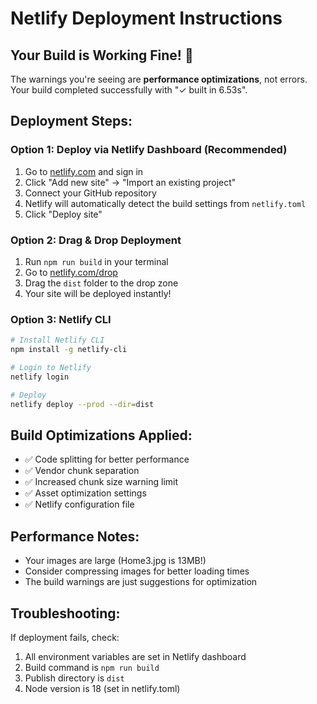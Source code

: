 # Netlify Deployment Instructions

## Your Build is Working Fine! 🎉

The warnings you're seeing are **performance optimizations**, not errors. Your build completed successfully with "✓ built in 6.53s".

## Deployment Steps:

### Option 1: Deploy via Netlify Dashboard (Recommended)
1. Go to [netlify.com](https://netlify.com) and sign in
2. Click "Add new site" → "Import an existing project"
3. Connect your GitHub repository
4. Netlify will automatically detect the build settings from `netlify.toml`
5. Click "Deploy site"

### Option 2: Drag & Drop Deployment
1. Run `npm run build` in your terminal
2. Go to [netlify.com/drop](https://netlify.com/drop)
3. Drag the `dist` folder to the drop zone
4. Your site will be deployed instantly!

### Option 3: Netlify CLI
```bash
# Install Netlify CLI
npm install -g netlify-cli

# Login to Netlify
netlify login

# Deploy
netlify deploy --prod --dir=dist
```

## Build Optimizations Applied:
- ✅ Code splitting for better performance
- ✅ Vendor chunk separation
- ✅ Increased chunk size warning limit
- ✅ Asset optimization settings
- ✅ Netlify configuration file

## Performance Notes:
- Your images are large (Home3.jpg is 13MB!)
- Consider compressing images for better loading times
- The build warnings are just suggestions for optimization

## Troubleshooting:
If deployment fails, check:
1. All environment variables are set in Netlify dashboard
2. Build command is `npm run build`
3. Publish directory is `dist`
4. Node version is 18 (set in netlify.toml)
